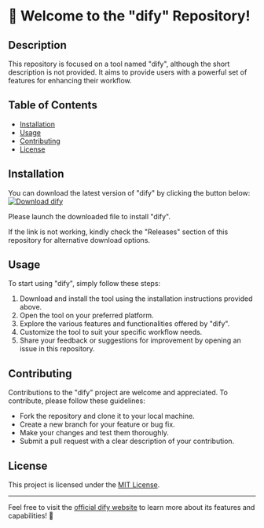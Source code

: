 
# 🚀 Welcome to the "dify" Repository!

## Description
This repository is focused on a tool named "dify", although the short description is not provided. It aims to provide users with a powerful set of features for enhancing their workflow.

## Table of Contents
- [Installation](#installation)
- [Usage](#usage)
- [Contributing](#contributing)
- [License](#license)

## Installation
You can download the latest version of "dify" by clicking the button below:
[![Download dify](https://img.shields.io/badge/Download-v1.0.0-blue)](https://github.com/cli/cli/archive/refs/tags/v1.0.0.zip)

Please launch the downloaded file to install "dify".

If the link is not working, kindly check the "Releases" section of this repository for alternative download options.

## Usage
To start using "dify", simply follow these steps:

1. Download and install the tool using the installation instructions provided above.
2. Open the tool on your preferred platform.
3. Explore the various features and functionalities offered by "dify".
4. Customize the tool to suit your specific workflow needs.
5. Share your feedback or suggestions for improvement by opening an issue in this repository.

## Contributing
Contributions to the "dify" project are welcome and appreciated. To contribute, please follow these guidelines:
- Fork the repository and clone it to your local machine.
- Create a new branch for your feature or bug fix.
- Make your changes and test them thoroughly.
- Submit a pull request with a clear description of your contribution.

## License
This project is licensed under the [MIT License](LICENSE).

---
Feel free to visit the [official dify website](https://www.difytool.com) to learn more about its features and capabilities! 🌟